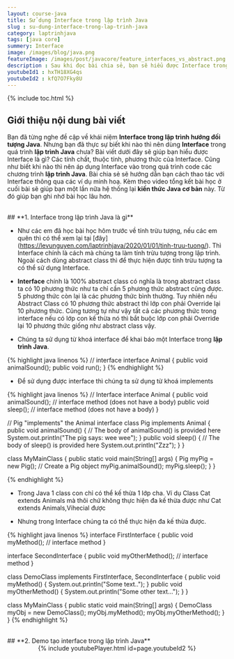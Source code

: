 ```yaml
---
layout: course-java
title: Sử dụng Interface trong lập trình Java
slug : su-dung-interface-trong-lap-trinh-java
category: laptrinhjava
tags: [java core]
summery: Interface
image: /images/blog/java.png
featureImage: /images/post/javacore/feature_interfaces_vs_abstract.png
description : Sau khi đọc bài chia sẻ, bạn sẽ hiểu được Interface trong lĩnh vực lập trình Java là gì? Các tính chất, thuộc tính, thành phần, phương thức của nó trong lập trình Java như thế nào? Biết khi nào cần áp dụng Interface trong quá trình lập trình Java. Bài chia sẻ bao gồm các ví dụ minh hoạ và video bài học kèm theo cuối bài.
youtubeId1 : hxTH18XG4qs
youtubeId2 : kfQ7O7Fky8U
---
```


{% include toc.html %}

## **Giới thiệu nội dung bài viết**

Bạn đã từng nghe đề cập về khái niệm <b>Interface trong lập trình hướng đối tượng Java</b>. Nhưng bạn đã thực sự biết khi nào thì nên dùng <b>Interface</b> trong quá trình <b>lập trình Java</b> chưa? 
Bài viết dưới đây sẽ giúp bạn hiểu được Interface là gì? Các tính chất, thuộc tính, phương thức của Interface. Cũng như biết khi nào thì nên áp dụng Interface vào trong quá trình code các chương trình <b>lập trình Java</b>. Bài chia sẻ sẽ hướng dẫn bạn cách thao tác với Interface thông qua các ví dụ minh hoạ. Kèm theo video tổng kết bài học ở cuối bài sẽ giúp bạn một lần nữa hệ thống lại <b>kiến thức Java cơ bản</b> này. Từ đó giúp bạn ghi nhớ bài học lâu hơn.
 

<br>
## **1. Interface trong lập trình Java là gì**

- Như các em đã học bài học hôm trước về tính trừu tượng, nếu các em quên thì có thể xem lại tại [đây] (https://levunguyen.com/laptrinhjava/2020/01/01/tinh-truu-tuong/). Thì Interface chính là cách mà chúng ta làm tính trừu tượng trong lập trình. Ngoài cách dùng abstract class thì để thực hiện được tính trừu tượng ta có thể sử dụng Interface.

- <b>Interface</b> chính là 100% abstract class có nghĩa là trong abstract class ta có 10 phương thức như ta chỉ cần 5 phương thức abstract cũng được. 5 phương thức còn lại là các phương thức bình thường. Tuy nhiên nếu Abstract Class có 10 phương thức abstract thì lớp con phải Override lại 10 phương thức. Cũng tương tự như vậy tất cả các phương thức trong interface nếu có lớp con kế thừa nó thì bắt buộc lớp con phải Override lại 10 phương thức giống như abstract class vậy.

- Chúng ta sử dụng từ khoá interface để khai báo một Interface trong <b>lập trình Java</b>.


{% highlight java linenos %}
// interface
interface Animal {
  public void animalSound(); 
  public void run(); 
}
{% endhighlight %}

- Để sử dụng được interface thì chúng ta sử dụng từ khoá implements

{% highlight java linenos %}
// Interface
interface Animal {
  public void animalSound(); // interface method (does not have a body)
  public void sleep(); // interface method (does not have a body)
}

// Pig "implements" the Animal interface
class Pig implements Animal {
  public void animalSound() {
    // The body of animalSound() is provided here
    System.out.println("The pig says: wee wee");
  }
  public void sleep() {
    // The body of sleep() is provided here
    System.out.println("Zzz");
  }
}

class MyMainClass {
  public static void main(String[] args) {
    Pig myPig = new Pig();  // Create a Pig object
    myPig.animalSound();
    myPig.sleep();
  }
}

{% endhighlight %}

- Trong Java 1 class con chỉ có thể kế thừa 1 lớp cha. Ví dụ Class Cat extends Animals mà thôi chứ không thực hiện đa kế thừa được như 
Cat extends Animals,Vihecial được

- Nhưng trong Interface chúng ta có thể thực hiện đa kế thừa được.

{% highlight java linenos %}
interface FirstInterface {
  public void myMethod(); // interface method
}

interface SecondInterface {
  public void myOtherMethod(); // interface method
}

class DemoClass implements FirstInterface, SecondInterface {
  public void myMethod() {
    System.out.println("Some text..");
  }
  public void myOtherMethod() {
    System.out.println("Some other text...");
  }
}

class MyMainClass {
  public static void main(String[] args) {
    DemoClass myObj = new DemoClass();
    myObj.myMethod();
    myObj.myOtherMethod();
  }
}
{% endhighlight %}


<br>
## **2. Demo tạo interface trong lập trình Java**  

<center>
{% include youtubePlayer.html id=page.youtubeId2 %}
</center>
